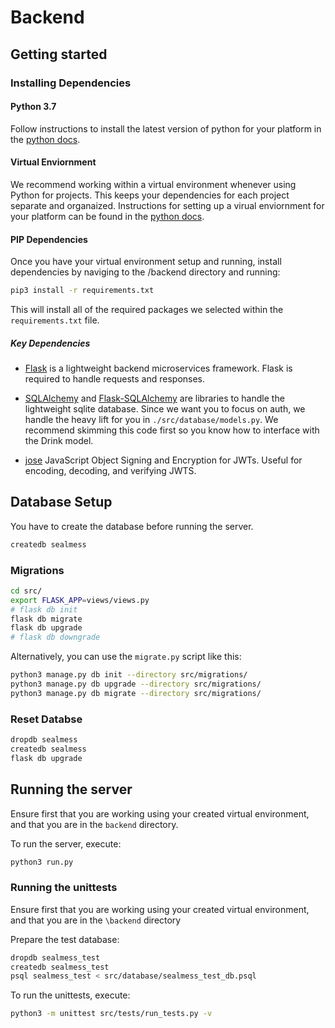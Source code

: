 # Backend

## Getting started
### Installing Dependencies
#### Python 3.7
Follow instructions to install the latest version of python for your platform in the [python docs](https://docs.python.org/3/using/unix.html#getting-and-installing-the-latest-version-of-python).

#### Virtual Enviornment
We recommend working within a virtual environment whenever using Python for projects. This keeps your dependencies for each project separate and organaized. Instructions for setting up a virual enviornment for your platform can be found in the [python docs](https://packaging.python.org/guides/installing-using-pip-and-virtual-environments/).

#### PIP Dependencies
Once you have your virtual environment setup and running, install dependencies by naviging to the /backend directory and running:

```bash
pip3 install -r requirements.txt
```

This will install all of the required packages we selected within the `requirements.txt` file.

##### Key Dependencies

- [Flask](http://flask.pocoo.org/)  is a lightweight backend microservices framework. Flask is required to handle requests and responses.

- [SQLAlchemy](https://www.sqlalchemy.org/) and [Flask-SQLAlchemy](https://flask-sqlalchemy.palletsprojects.com/en/2.x/) are libraries to handle the lightweight sqlite database. Since we want you to focus on auth, we handle the heavy lift for you in `./src/database/models.py`. We recommend skimming this code first so you know how to interface with the Drink model.

- [jose](https://python-jose.readthedocs.io/en/latest/) JavaScript Object Signing and Encryption for JWTs. Useful for encoding, decoding, and verifying JWTS.


## Database Setup
You have to create the database before running the server.

```bash
createdb sealmess
```

### Migrations
```bash
cd src/
export FLASK_APP=views/views.py
# flask db init
flask db migrate
flask db upgrade
# flask db downgrade
```

Alternatively, you can use the `migrate.py` script like this:
```bash
python3 manage.py db init --directory src/migrations/
python3 manage.py db upgrade --directory src/migrations/
python3 manage.py db migrate --directory src/migrations/
```

### Reset Databse
```bash
dropdb sealmess
createdb sealmess
flask db upgrade
```

## Running the server

Ensure first that you are working using your created virtual environment,
and that you are in the `backend` directory.

To run the server, execute:

```bash
python3 run.py
```

### Running the unittests
Ensure first that you are working using your created virtual environment,
and that you are in the `\backend` directory

Prepare the test database:
```bash
dropdb sealmess_test
createdb sealmess_test
psql sealmess_test < src/database/sealmess_test_db.psql
```

To run the unittests, execute:

```bash
python3 -m unittest src/tests/run_tests.py -v
```
